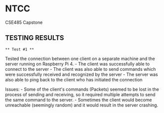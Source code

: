 # NTCC
CSE485 Capstone



## TESTING RESULTS
    ** Test #1 **
 Tested the connection between one client on a separate machine and the server running on Raspberry Pi 4.
    - The client was successfully able to connect to the server
    - The client was also able to send commands which were successfully received and recognized by the server
    - The server was also able to ping back to the client who has initiated the connection

Issues: 
    - Some of the client's commands (Packets) seemed to be lost in the process of sending and receiving, so it required
    multiple attempts to send the same command to the server.
    - Sometimes the client would become unreachable (seemingly random) and it would result in the server crashing.
